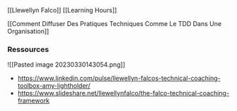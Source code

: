 [[Llewellyn Falco]]
[[Learning Hours]]


[[Comment Diffuser Des Pratiques Techniques Comme Le TDD Dans Une Organisation]]

### Ressources
![[Pasted image 20230330143054.png]]
- https://www.linkedin.com/pulse/llewellyn-falcos-technical-coaching-toolbox-amy-lightholder/
- https://www.slideshare.net/llewellynfalco/the-falco-technical-coaching-framework